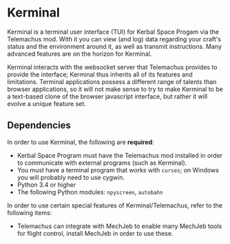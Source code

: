 Kerminal
========

Kerminal is a terminal user interface (TUI) for Kerbal Space Progam via the
Telemachus mod. With it you can view (and log) data regarding your craft's
status and the environment around it, as well as transmit instructions. Many
advanced features are on the horizon for Kerminal.

Kerminal interacts with the websocket server that Telemachus provides to provide
the interface; Kerminal thus inherits all of its features and limitations.
Terminal applications possess a different range of talents than browser
applications, so it will not make sense to try to make Kerminal to be a
text-based clone of the browser javascript interface, but rather it will evolve
a unique feature set.

Dependencies
------------

In order to use Kerminal, the following are **required**:

 * Kerbal Space Program must have the Telemachus mod installed in order to
   communicate with external programs (such as Kerminal).
 * You must have a terminal program that works with `curses`; on Windows you
   will probably need to use cygwin.
 * Python 3.4 or higher
 * The following Python modules: `npyscreen`, `autobahn`

In order to use certain special features of Kerminal/Telemachus, refer to the
following items:

 * Telemachus can integrate with MechJeb to enable many MechJeb tools for flight
   control, install MechJeb in order to use these.
